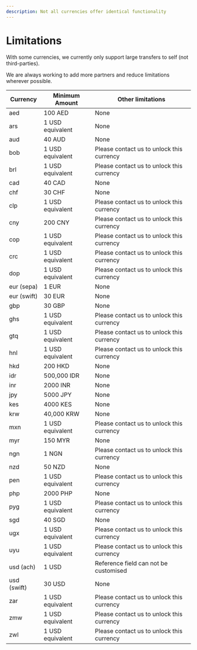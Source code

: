 ```yaml
---
description: Not all currencies offer identical functionality
---
```


# Limitations

With some currencies, we currently only support large transfers to self (not third-parties).

We are always working to add more partners and reduce limitations wherever possible.

| Currency    | Minimum Amount   | Other limitations                         |
| ----------- | ---------------- | ----------------------------------------- |
| aed         | 100 AED          | None                                      |
| ars         | 1 USD equivalent | None                                      |
| aud         | 40 AUD           | None                                      |
| bob         | 1 USD equivalent | Please contact us to unlock this currency |
| brl         | 1 USD equivalent | Please contact us to unlock this currency |
| cad         | 40 CAD           | None                                      |
| chf         | 30 CHF           | None                                      |
| clp         | 1 USD equivalent | Please contact us to unlock this currency |
| cny         | 200 CNY          | Please contact us to unlock this currency |
| cop         | 1 USD equivalent | Please contact us to unlock this currency |
| crc         | 1 USD equivalent | Please contact us to unlock this currency |
| dop         | 1 USD equivalent | Please contact us to unlock this currency |
| eur (sepa)  | 1 EUR            | None                                      |
| eur (swift) | 30 EUR           | None                                      |
| gbp         | 30 GBP           | None                                      |
| ghs         | 1 USD equivalent | Please contact us to unlock this currency |
| gtq         | 1 USD equivalent | Please contact us to unlock this currency |
| hnl         | 1 USD equivalent | Please contact us to unlock this currency |
| hkd         | 200 HKD          | None                                      |
| idr         | 500,000 IDR      | None                                      |
| inr         | 2000 INR         | None                                      |
| jpy         | 5000 JPY         | None                                      |
| kes         | 4000 KES         | None                                      |
| krw         | 40,000 KRW       | None                                      |
| mxn         | 1 USD equivalent | Please contact us to unlock this currency |
| myr         | 150 MYR          | None                                      |
| ngn         | 1 NGN            | Please contact us to unlock this currency |
| nzd         | 50 NZD           | None                                      |
| pen         | 1 USD equivalent | Please contact us to unlock this currency |
| php         | 2000 PHP         | None                                      |
| pyg         | 1 USD equivalent | Please contact us to unlock this currency |
| sgd         | 40 SGD           | None                                      |
| ugx         | 1 USD equivalent | Please contact us to unlock this currency |
| uyu         | 1 USD equivalent | Please contact us to unlock this currency |
| usd (ach)   | 1 USD            | Reference field can not be customised     |
| usd (swift) | 30 USD           | None                                      |
| zar         | 1 USD equivalent | Please contact us to unlock this currency |
| zmw         | 1 USD equivalent | Please contact us to unlock this currency |
| zwl         | 1 USD equivalent | Please contact us to unlock this currency |
